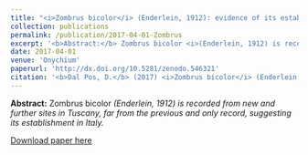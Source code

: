 ```yaml
---
title: "<i>Zombrus bicolor</i> (Enderlein, 1912): evidence of its establishment in Italy (Hymenoptera: Braconidae: Doryctinae"
collection: publications
permalink: /publication/2017-04-01-Zombrus
excerpt: '<b>Abstract:</b> Zombrus bicolor <i>(Enderlein, 1912) is recorded from new and further sites in Tuscany, far from the previous and only record, suggesting its establishment in Italy.</i>'
date: 2017-04-01
venue: 'Onychium'
paperurl: 'http://dx.doi.org/10.5281/zenodo.546321'
citation: '<b>Dal Pos, D.</b> (2017) <i>Zombrus bicolor</i> (Enderlein, 1912): evidence of its establishment in Italy (Hymenoptera: Braconidae: Doryctinae). <i>Lavori - Società Veneziana di Scienze Naturali </i>, 13: 39–43.'
---
```

<b>Abstract:</b> Zombrus bicolor <i>(Enderlein, 1912) is recorded from new and further sites in Tuscany, far from the previous and only record, suggesting its establishment in Italy.</i> 

[Download paper here](http://dx.doi.org/10.5281/zenodo.546321)
